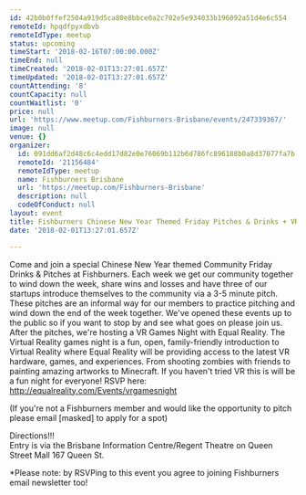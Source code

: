 ```yaml
---
id: 42b0b0ffef2504a919d5ca80e8bbce0a2c702e5e934033b196092a51d4e6c554
remoteId: hpqdfpyxdbvb
remoteIdType: meetup
status: upcoming
timeStart: '2018-02-16T07:00:00.000Z'
timeEnd: null
timeCreated: '2018-02-01T13:27:01.657Z'
timeUpdated: '2018-02-01T13:27:01.657Z'
countAttending: '8'
countCapacity: null
countWaitlist: '0'
price: null
url: 'https://www.meetup.com/Fishburners-Brisbane/events/247339367/'
image: null
venue: {}
organizer:
  id: 091dd6af2d48c6c4edd17d82e0e76069b112b6d786fc896188b0a8d37077fa7b
  remoteId: '21156484'
  remoteIdType: meetup
  name: Fishburners Brisbane
  url: 'https://meetup.com/Fishburners-Brisbane'
  description: null
  codeOfConduct: null
layout: event
title: Fishburners Chinese New Year Themed Friday Pitches & Drinks + VR Games Night
date: '2018-02-01T13:27:01.657Z'

---
```

<p>Come and join a special Chinese New Year themed Community Friday Drinks &amp; Pitches at Fishburners. Each week we get our community together to wind down the week, share wins and losses and have three of our startups introduce themselves to the community via a 3-5 minute pitch. These pitches are an informal way for our members to practice pitching and wind down the end of the week together. We've opened these events up to the public so if you want to stop by and see what goes on please join us. After the pitches, we're hosting a VR Games Night with Equal Reality. The Virtual Reality games night is a fun, open, family-friendly introduction to Virtual Reality where Equal Reality will be providing access to the latest VR hardware, games, and experiences. From shooting zombies with friends to painting amazing artworks to Minecraft. If you haven't tried VR this is will be a fun night for everyone! RSVP here: <a href="http://equalreality.com/Events/vrgamesnight" class="linkified">http://equalreality.com/Events/vrgamesnight</a></p> <p>(If you're not a Fishburners member and would like the opportunity to pitch please email [masked] to apply for a spot)</p> <p>Directions!!!<br/>Entry is via the Brisbane Information Centre/Regent Theatre on Queen Street Mall 167 Queen St.</p> <p>*Please note: by RSVPing to this event you agree to joining Fishburners email newsletter too!</p>
